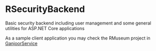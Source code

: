 # RSecurityBackend
Basic security backend including user management and some general utilities for ASP.NET Core applications

As a sample client application you may check the RMuseum project in [GanjoorService](https://github.com/ganjoor/GanjoorService)
